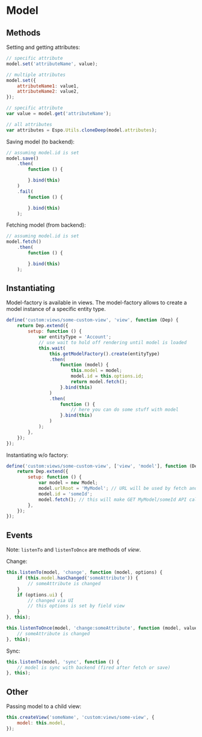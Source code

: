 # Model

## Methods

Setting and getting attributes:

```js
// specific attribute
model.set('attributeName', value);

// multiple attributes
model.set({
    attributeName1: value1,
    attributeName2: value2,
});

// specific attribute
var value = model.get('attributeName');

// all attributes
var attributes = Espo.Utils.cloneDeep(model.attributes);

```

Saving model (to backend):

```js
// assuming model.id is set
model.save()
    .then(
        function () {

        }.bind(this)
    )
    .fail(
        function () {

        }.bind(this)
    );
```

Fetching model (from backend):

```js
// assuming model.id is set
model.fetch()
    .then(
        function () {

        }.bind(this)
    );
```

## Instantiating

Model-factory is available in views. The model-factory allows to create a model instance of a specific entity type.

```js
define('custom:views/some-custom-view', 'view', function (Dep) {
    return Dep.extend({
        setup: function () {
            var entityType = 'Account';
            // use wait to hold off rendering until model is loaded
            this.wait(
                this.getModelFactory().create(entityType)
                .then(
                    function (model) {
                        this.model = model;
                        model.id = this.options.id;
                        return model.fetch();
                    }.bind(this)
                )
                .then(
                    function () {
                        // here you can do some stuff with model
                    }.bind(this)
                )
            );
        },
    });
});
```

Instantiating w/o factory:

```js
define('custom:views/some-custom-view', ['view', 'model'], function (Dep, Model) {
    return Dep.extend({
        setup: function () {
            var model = new Model;
            model.urlRoot = 'MyModel'; // URL will be used by fetch and save methods
            model.id = 'someId';            
            model.fetch(); // this will make GET MyModel/someId API call
        },
    });
});
```

## Events

Note: `listenTo` and `listenToOnce` are methods of *view*.

Change:

```js
this.listenTo(model, 'change', function (model, options) {
    if (this.model.hasChanged('someAttribute')) {
        // someAttribute is changed
    }
    if (options.ui) {
        // changed via UI
        // this options is set by field view
    }
}, this);

this.listenToOnce(model, 'change:someAttribute', function (model, value, options) {
    // someAttribute is changed
}, this);
```

Sync:

```js
this.listenTo(model, 'sync', function () {
    // model is sync with backend (fired after fetch or save)
}, this);
```


## Other

Passing model to a child view:

```js
this.createView('someName', 'custom:views/some-view', {
    model: this.model,
});
```
